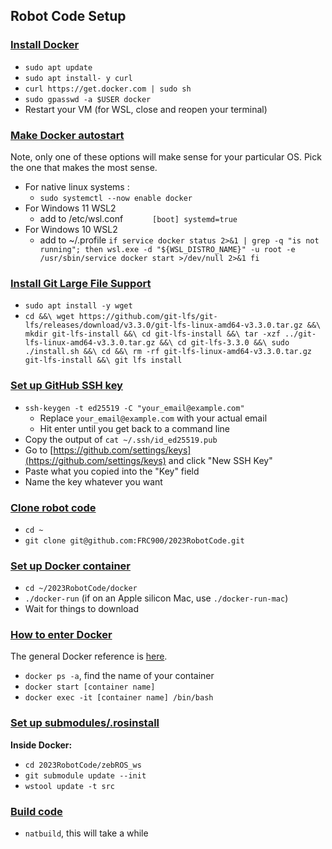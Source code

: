 ## **Robot Code Setup**

### [**Install Docker**](#install-docker)
- `sudo apt update`
- `sudo apt install- y curl`
- `curl https://get.docker.com | sudo sh`
- `sudo gpasswd -a $USER docker`
- Restart your VM (for WSL, close and reopen your terminal)

### [**Make Docker autostart**](#docker-autostart)
Note, only one of these options will make sense for your particular OS.  Pick the one that makes the most sense.
- For native linux systems :
  - `sudo systemctl --now enable docker`
- For Windows 11 WSL2
  - add to /etc/wsl.conf
`      [boot]
      systemd=true`
- For Windows 10 WSL2
  - add to ~/.profile
`
  if service docker status 2>&1 | grep -q "is not running"; then
    wsl.exe -d "${WSL_DISTRO_NAME}" -u root -e /usr/sbin/service docker start >/dev/null 2>&1
  fi
`
### [**Install Git Large File Support**](#install-git-lfs)
- `sudo apt install -y wget`
- `cd &&\
   wget https://github.com/git-lfs/git-lfs/releases/download/v3.3.0/git-lfs-linux-amd64-v3.3.0.tar.gz &&\
   mkdir git-lfs-install &&\
   cd git-lfs-install &&\
   tar -xzf ../git-lfs-linux-amd64-v3.3.0.tar.gz &&\
   cd git-lfs-3.3.0 &&\
   sudo ./install.sh &&\
   cd &&\
   rm -rf git-lfs-linux-amd64-v3.3.0.tar.gz git-lfs-install &&\
   git lfs install`

### [**Set up GitHub SSH key**](#set-up-github-ssh-key)
- `ssh-keygen -t ed25519 -C "your_email@example.com"`
    - Replace `your_email@example.com` with your actual email
    - Hit enter until you get back to a command line
- Copy the output of `cat ~/.ssh/id_ed25519.pub`
- Go to [https://github.com/settings/keys](https://github.com/settings/keys) and click "New SSH Key"
- Paste what you copied into the "Key" field
- Name the key whatever you want

### [**Clone robot code**](#clone-robot-code)
- `cd ~`
- `git clone git@github.com:FRC900/2023RobotCode.git`

### [**Set up Docker container**](#set-up-docker-container)
- `cd ~/2023RobotCode/docker`
- `./docker-run` (if on an Apple silicon Mac, use `./docker-run-mac`) 
- Wait for things to download

### [**How to enter Docker**](#how-to-enter-docker)
The general Docker reference is [here](/tools/docker.md).
- `docker ps -a`, find the name of your container
- `docker start [container name]`
- `docker exec -it [container name] /bin/bash`

### [**Set up submodules/.rosinstall**](#set-up-submodulesrosinstall)
**Inside Docker:**
- `cd 2023RobotCode/zebROS_ws`
- `git submodule update --init`
- `wstool update -t src`

### [**Build code**](#build-code)
- `natbuild`, this will take a while
